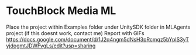 # TouchBlock Media ML
Place the project within Examples folder under UnitySDK folder in MLAgents project (if this doesnt work, contact me)
Report with GIFs
https://docs.google.com/document/d/1J2q4ngm5dNsH3pRcmqz5bYplS3yTyjdogmtJDWFvgLs/edit?usp=sharing